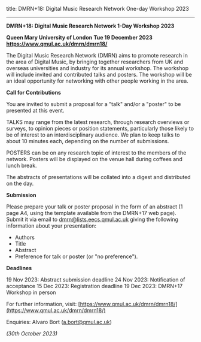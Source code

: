title: DMRN+18: Digital Music Research Network One-day Workshop 2023 

-------------------

<b>DMRN+18: Digital Music Research Network 1-Day Workshop 2023</b>

<b>Queen Mary University of London</b>
<b>Tue 19 December 2023</b>
<b><a href="https://www.qmul.ac.uk/dmrn/dmrn18/">https://www.qmul.ac.uk/dmrn/dmrn18/</a></b>

The Digital Music Research Network (DMRN) aims to promote research in the area of Digital Music, by bringing together researchers from UK and overseas universities and industry for its annual workshop. The workshop will include invited and contributed talks and posters. The workshop will be an ideal opportunity for networking with other people working in the area. 

 
<b>Call for Contributions</b>

You are invited to submit a proposal for a "talk" and/or a "poster" to be presented at this event.

TALKS may range from the latest research, through research overviews or surveys, to opinion pieces or position statements, particularly those likely to be of interest to an interdisciplinary audience. We plan to keep talks to about 10 minutes each, depending on the number of submissions.

POSTERS can be on any research topic of interest to the members of the network. Posters will be displayed on the venue hall during coffees and lunch break.

The abstracts of presentations will be collated into a digest and distributed on the day.

 

<b>Submission</b>

Please prepare your talk or poster proposal in the form of an abstract (1 page A4, using the template available from the DMRN+17 web page). Submit it via email to <a href="mailto:dmrn@lists.eecs.qmul.ac.uk">dmrn@lists.eecs.qmul.ac.uk</a> giving the following information about your presentation:

* Authors
* Title
* Abstract
* Preference for talk or poster (or "no preference").

<b>Deadlines</b>

19 Nov 2023: Abstract submission deadline 
24 Nov 2023: Notification of acceptance 
15 Dec 2023: Registration deadline 
19 Dec 2023: DMRN+17 Workshop in person

For further information, visit:  [https://www.qmul.ac.uk/dmrn/dmrn18/](https://www.qmul.ac.uk/dmrn/dmrn18/)

Enquiries: Alvaro Bort ([a.bort@qmul.ac.uk](mailto:a.bort@qmul.ac.uk))

<i>(30th October 2023)</i> 
